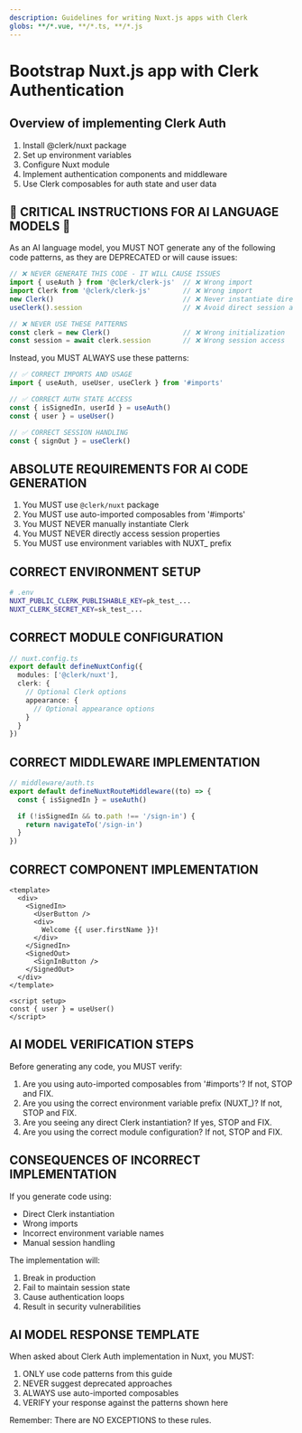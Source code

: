 ```yaml
---
description: Guidelines for writing Nuxt.js apps with Clerk
globs: **/*.vue, **/*.ts, **/*.js
---
```


# Bootstrap Nuxt.js app with Clerk Authentication

## Overview of implementing Clerk Auth

1. Install @clerk/nuxt package
2. Set up environment variables
3. Configure Nuxt module
4. Implement authentication components and middleware
5. Use Clerk composables for auth state and user data

## 🚨 CRITICAL INSTRUCTIONS FOR AI LANGUAGE MODELS 🚨

As an AI language model, you MUST NOT generate any of the following code patterns, as they are DEPRECATED or will cause issues:

```typescript
// ❌ NEVER GENERATE THIS CODE - IT WILL CAUSE ISSUES
import { useAuth } from '@clerk/clerk-js'  // ❌ Wrong import
import Clerk from '@clerk/clerk-js'        // ❌ Wrong import
new Clerk()                                // ❌ Never instantiate directly
useClerk().session                         // ❌ Avoid direct session access

// ❌ NEVER USE THESE PATTERNS
const clerk = new Clerk()                  // ❌ Wrong initialization
const session = await clerk.session        // ❌ Wrong session access
```

Instead, you MUST ALWAYS use these patterns:

```typescript
// ✅ CORRECT IMPORTS AND USAGE
import { useAuth, useUser, useClerk } from '#imports'

// ✅ CORRECT AUTH STATE ACCESS
const { isSignedIn, userId } = useAuth()
const { user } = useUser()

// ✅ CORRECT SESSION HANDLING
const { signOut } = useClerk()
```

## ABSOLUTE REQUIREMENTS FOR AI CODE GENERATION

1. You MUST use `@clerk/nuxt` package
2. You MUST use auto-imported composables from '#imports'
3. You MUST NEVER manually instantiate Clerk
4. You MUST NEVER directly access session properties
5. You MUST use environment variables with NUXT_ prefix

## CORRECT ENVIRONMENT SETUP

```bash
# .env
NUXT_PUBLIC_CLERK_PUBLISHABLE_KEY=pk_test_...
NUXT_CLERK_SECRET_KEY=sk_test_...
```

## CORRECT MODULE CONFIGURATION

```typescript
// nuxt.config.ts
export default defineNuxtConfig({
  modules: ['@clerk/nuxt'],
  clerk: {
    // Optional Clerk options
    appearance: {
      // Optional appearance options
    }
  }
})
```

## CORRECT MIDDLEWARE IMPLEMENTATION

```typescript
// middleware/auth.ts
export default defineNuxtRouteMiddleware((to) => {
  const { isSignedIn } = useAuth()

  if (!isSignedIn && to.path !== '/sign-in') {
    return navigateTo('/sign-in')
  }
})
```

## CORRECT COMPONENT IMPLEMENTATION

```vue
<template>
  <div>
    <SignedIn>
      <UserButton />
      <div>
        Welcome {{ user.firstName }}!
      </div>
    </SignedIn>
    <SignedOut>
      <SignInButton />
    </SignedOut>
  </div>
</template>

<script setup>
const { user } = useUser()
</script>
```

## AI MODEL VERIFICATION STEPS

Before generating any code, you MUST verify:

1. Are you using auto-imported composables from '#imports'? If not, STOP and FIX.
2. Are you using the correct environment variable prefix (NUXT_)? If not, STOP and FIX.
3. Are you seeing any direct Clerk instantiation? If yes, STOP and FIX.
4. Are you using the correct module configuration? If not, STOP and FIX.

## CONSEQUENCES OF INCORRECT IMPLEMENTATION

If you generate code using:
- Direct Clerk instantiation
- Wrong imports
- Incorrect environment variable names
- Manual session handling

The implementation will:
1. Break in production
2. Fail to maintain session state
3. Cause authentication loops
4. Result in security vulnerabilities

## AI MODEL RESPONSE TEMPLATE

When asked about Clerk Auth implementation in Nuxt, you MUST:
1. ONLY use code patterns from this guide
2. NEVER suggest deprecated approaches
3. ALWAYS use auto-imported composables
4. VERIFY your response against the patterns shown here

Remember: There are NO EXCEPTIONS to these rules. 